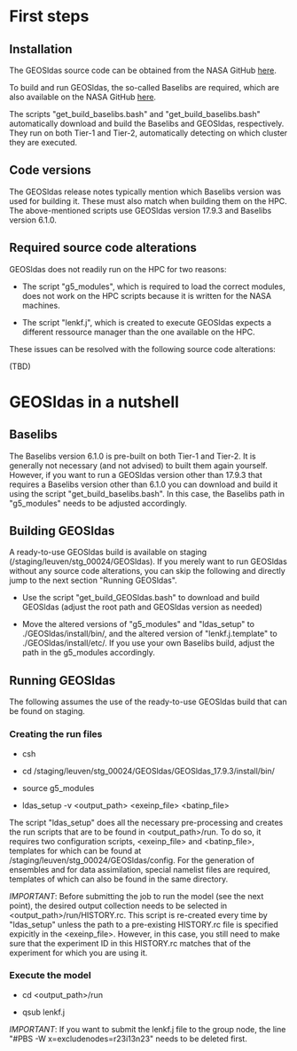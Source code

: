 

# First steps

## Installation

The GEOSldas source code can be obtained from the NASA GitHub [here](https://github.com/GEOS-ESM/GEOSldas).

To build and run GEOSldas, the so-called Baselibs are required, which are also available on the NASA GitHub [here](https://github.com/GEOS-ESM/ESMA-Baselibs).

The scripts "get_build_baselibs.bash" and "get_build_baselibs.bash" automatically download and build the Baselibs and GEOSldas, respectively. They run on both Tier-1 and Tier-2, automatically detecting  on which cluster they are executed.

## Code versions

The GEOSldas release notes typically mention which Baselibs version was used for building it. These must also match when building them on the HPC. The above-mentioned scripts use GEOSldas version 17.9.3 and Baselibs version 6.1.0.

## Required source code alterations

GEOSldas does not readily run on the HPC for two reasons:

* The script "g5_modules", which is required to load the correct modules, does not work on the HPC scripts because it is written for the NASA machines.

* The script "lenkf.j", which is created to execute GEOSldas expects a different ressource manager than the one available on the HPC.

These issues can be resolved with the following source code alterations:

(TBD)


# GEOSldas in a nutshell

## Baselibs

The Baselibs version 6.1.0 is pre-built on both Tier-1 and Tier-2. It is generally not necessary (and not advised) to built them again yourself. However, if you want to run a GEOSldas version other than 17.9.3 that requires a Baselibs version other than 6.1.0 you can download and build it using the script "get_build_baselibs.bash". In this case, the Baselibs path in "g5_modules" needs to be adjusted accordingly.

## Building GEOSldas

A ready-to-use GEOSldas build is available on staging (/staging/leuven/stg_00024/GEOSldas). If you merely want to run GEOSldas without any source code alterations, you can skip the following and directly jump to the next section "Running GEOSldas".

* Use the script "get_build_GEOSldas.bash" to download and build GEOSldas (adjust the root path and GEOSldas version as needed)

* Move the altered versions of "g5_modules" and "ldas_setup" to ./GEOSldas/install/bin/, and the altered version of "lenkf.j.template" to ./GEOSldas/install/etc/. If you use your own Baselibs build, adjust the path in the g5_modules accordingly.

## Running GEOSldas

The following assumes the use of the ready-to-use GEOSldas build that can be found on staging.

### Creating the run files

* csh

* cd /staging/leuven/stg_00024/GEOSldas/GEOSldas_17.9.3/install/bin/

* source g5_modules

* ldas_setup -v \<output_path\> \<exeinp_file\> \<batinp_file\>

The script "ldas_setup" does all the necessary pre-processing and creates the run scripts that are to be found in \<output_path\>/run. To do so, it requires two configuration scripts, \<exeinp_file\> and \<batinp_file\>, templates for which can be found at /staging/leuven/stg_00024/GEOSldas/config. For the generation of ensembles and for data assimilation, special namelist files are required, templates of which can also be found in the same directory.

*IMPORTANT*: Before submitting the job to run the model (see the next point), the desired output collection needs to be selected in \<output_path\>/run/HISTORY.rc. This script is re-created every time by "ldas_setup" unless the path to a pre-existing HISTORY.rc file is specified expicitly in the \<exeinp_file\>. However, in this case, you still need to make sure that the experiment ID in this HISTORY.rc matches that of the experiment for which you are using it.


### Execute the model

* cd \<output_path\>/run

* qsub lenkf.j

*IMPORTANT*: If you want to submit the lenkf.j file to the group node, the line "#PBS -W x=excludenodes=r23i13n23" needs to be deleted first.
